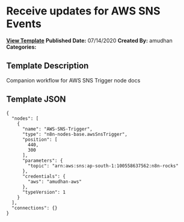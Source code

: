 # Receive updates for AWS SNS Events

**[View Template](https://n8n.io/workflows/509-/)**  **Published Date:** 07/14/2020  **Created By:** amudhan  **Categories:**   

## Template Description

Companion workflow for AWS SNS Trigger node docs



## Template JSON

```
{
  "nodes": [
    {
      "name": "AWS-SNS-Trigger",
      "type": "n8n-nodes-base.awsSnsTrigger",
      "position": [
        440,
        300
      ],
      "parameters": {
        "topic": "arn:aws:sns:ap-south-1:100558637562:n8n-rocks"
      },
      "credentials": {
        "aws": "amudhan-aws"
      },
      "typeVersion": 1
    }
  ],
  "connections": {}
}
```

